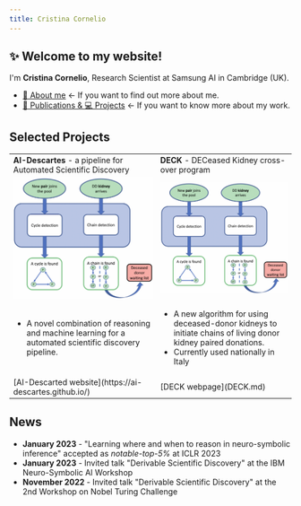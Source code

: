 ```yaml
---
title: Cristina Cornelio
---
```


## ✨ Welcome to my website! 
I'm **Cristina Cornelio**, Research Scientist at Samsung AI in Cambridge (UK). 
* <a href="https://corneliocristina.github.io/about.html" style="display: inline" class="button"> 👤 About me</a> &larr; If you want to find out more about me.
* <a href="https://corneliocristina.github.io/publications.html" style="display: inline" class="button"> 📖 Publications & 💻 Projects</a> &larr; If you want to know more about my work.


## Selected Projects

<table border="0">
 <tr>
  <td> <b> AI-Descartes </b> - a pipeline for Automated Scientific Discovery  </td>
  <td> <b> DECK </b> - DECeased Kidney cross-over program  </td>
 </tr>
 <tr>
  <td> <img align="center" src="figures/algorithm_new.png" alt="algorithm_new" width="400"/> </td>
  <td> <img align="center" src="figures/algorithm_new.png" alt="algorithm_new" width="400"/> </td>
 </tr>
 
 <tr>
  <td> 
     <ul>
       <li> A novel combination of reasoning and machine learning for a automated scientific discovery pipeline. </li>
     <ul/>
  </td>
  <td> 
     <ul>
       <li> A new algorithm for using deceased-donor kidneys to initiate chains of living donor kidney paired donations. </li>
       <li> Currently used nationally in Italy </li>
     <ul/>
    </td>
 </tr>
   
  <tr>
  <td> [AI-Descarted website](https://ai-descartes.github.io/) </td>
  <td> [DECK webpage](DECK.md) </td>
 </tr>
   
</table>


## News 

* **January 2023** - "Learning where and when to reason in neuro-symbolic inference" accepted as *notable-top-5%* at ICLR 2023
* **January 2023** - Invited talk "Derivable Scientific Discovery" at the IBM Neuro-Symbolic AI Workshop
* **November 2022** - Invited talk "Derivable Scientific Discovery" at the 2nd Workshop on Nobel Turing Challenge

